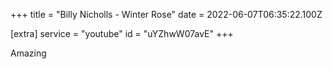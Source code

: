 +++
title = "Billy Nicholls - Winter Rose"
date = 2022-06-07T06:35:22.100Z

[extra]
service = "youtube"
id = "uYZhwW07avE"
+++

Amazing
